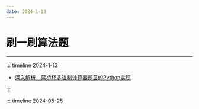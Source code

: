 ```yaml
---
date: 2024-1-13
---
```


# 刷一刷算法题

---

::: timeline 2024-1-13

- [深入解析：蓝桥杯多进制计算器题目的Python实现](/src/blogs/algorithm/lanqiao_2017_national/index.md)

:::

::: timeline 2024-08-25
